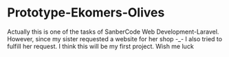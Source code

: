 # Prototype-Ekomers-Olives
Actually this is one of the tasks of SanberCode Web Development-Laravel. However, since my sister requested a website for her shop -_- I also tried to fulfill her request. I think this will be my first project. Wish me luck

